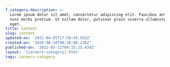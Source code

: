```yaml
---
f_category-description: >-
  Lorem ipsum dolor sit amet, consectetur adipiscing elit. Faucibus ante velit
  nunc morbi pretium. Ut nullam dolor, pulvinar proin viverra ullamcorper ac,
  eget.
title: Content
slug: content
updated-on: '2021-04-05T17:50:45.562Z'
created-on: '2020-08-18T00:38:08.236Z'
published-on: '2022-03-11T04:15:25.434Z'
layout: '[careers-category].html'
tags: careers-category
---
```



